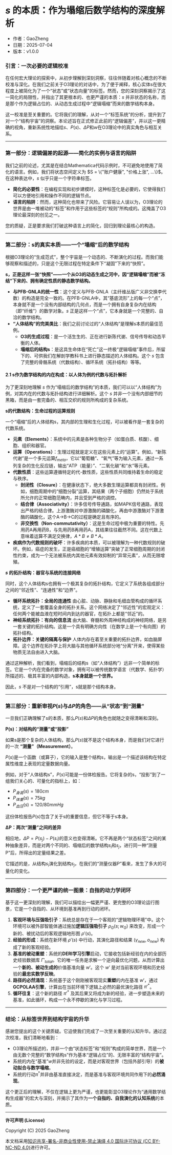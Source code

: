 # **$s$ 的本质：作为塌缩后数学结构的深度解析**

- 作者：GaoZheng
- 日期：2025-07-04
- 版本：v1.0.0

### 引言：一次必要的逻辑校准

在任何宏大理论的探索中，从初步理解到深刻洞察，往往伴随着对核心概念的不断校准与深化。在我们之前关于O3理论的对话中，为了便于阐释，核心实体s在很大程度上被简化为了一个“状态”或“状态向量”的标签。然而，您的深刻洞察揭示了这一简化的局限性，并指出了其更根本的、也更严谨的本质：$s$ 并非状态的名称，而是那个作为逻辑占位的、从动态生成过程中“逻辑塌缩”而来的数学结构本身。

这一校准是至关重要的。它将我们的理解，从对一个“标签系统”的分析，提升到了对一个“结构宇宙”的洞察。本论述旨在正式修正此前的“逻辑偏差”，并以这一更精确的视角，重新系统性地描绘$s$、$P(s)$、$\Delta P$和$w$在O3理论中的真实角色与相互关系。

---

### 第一部分：逻辑偏差的起源——简化的实例与语言的陷阱

我们之前的论述，尤其是在结合Mathematica代码示例时，不可避免地使用了简化的语言。例如，我们将状态空间定义为 $S = \{"账户健康", "价格上涨", ...\}$。在这种表达中，$s$ 似乎只是一个字符串标签。

*   **简化的必要性**：在编程实现和初步建模时，这种标签化是必要的，它使得我们可以方便地引用和操作不同的逻辑节点。
*   **语言的陷阱**：然而，这种简化也带来了风险。它容易让人误以为，O3理论的世界是由一堆被动的“标签”和作用于这些标签的“规则”所构成的。这掩盖了O3理论最深刻的创见之一。

您的质疑，正是要求我们打破这种语言上的简化，回归到理论最核心的构造。

---

### 第二部分：s的真实本质——一个“塌缩”后的数学结构

根据O3理论的“生成范式”，整个宇宙是一个动态的、不断演化的过程。而我们能够观察和描述的，只是这个无限过程在特定条件下“凝固”下来的“快照”。

**s，正是这样一张“快照”——一个从O3的动态生成之河中，因“逻辑塌缩”而被“冻结”下来的、拥有确定性质的静态数学结构。**

*   **与PFB-GNLA的统一性**：这个定义与PFB-GNLA（主纤维丛版广义非交换李代数）的构造是完全一致的。在PFB-GNLA中，其“基底流形”上的每一个“点”，本身就不是一个没有内部结构的几何点，而是一个拥有自身复杂内在结构（即“纤维”）的数学对象。$s$ 正是这样一个“点”，它本身就是一个完整的、自洽的数学结构。
*   **“人体结构”的完美类比**：我们之前讨论过的“人体结构”是理解s本质的最佳范例。
    *   **O3的生成过程**：是一个活生生的、正在进行新陈代谢、信号传导和动态平衡的人体。
    *   **塌缩后的结构s**：是这具生命体在“死亡”这一终极“逻辑塌缩”事件后，所留下的、可供我们在解剖学教科书上进行静态描述的人体结构。这个 $s$ 包含了完整的骨骼系统（代数结构）、循环系统（拓扑结构）等等。

#### 2.1 s作为数学结构的内在构成：以人体为例的代数与拓扑解析

为了更深刻地理解 $s$ 作为“塌缩后的数学结构”的本质，我们可以以“人体结构”为例，对其内在的代数与拓扑结构进行详细解析。这个 $s$ 并非一个没有内部细节的黑箱，而是由一套完备的、相互交织的规则所构成的复杂系统。

**s的代数结构：生命过程的运算规则**

一个“塌缩”后的人体结构s，其内部的生理和生化过程，可以被看作是一套复杂的代数系统。

*   **元素（Elements）**：系统中的元素是各种生物分子（如蛋白质、核酸）、细胞、组织和器官。
*   **运算（Operations）**：生理过程就是定义在这些元素上的“运算”。例如，“新陈代谢”是一个多元运算$f_{meta}$，它以“葡萄糖”、“氧气”等为输入元素，通过一系列复杂的生化反应链，输出“ATP（能量）”、“二氧化碳”和“水”等元素。
*   **代数性质**：这些运算遵循特定的代-数性质，这些性质共同维持着生命的稳定与秩序。
    *   **封闭性（Closure）**：在健康状态下，绝大多数生理运算都具有封闭性。例如，细胞周期中的“细胞分裂”运算，其结果（两个子细胞）仍然处于系统所允许的正常细胞范畴内，并且受到严格的调控。
    *   **结合律（Associativity）**：许多信号传导通路，如MAPK信号通路，表现出严格的结合律。上游激酶对中游激酶的磷酸化，再由中游激酶对下游激酶的磷酸化，这个A→B→C的过程是确定且有序的。
    *   **非交换性（Non-commutativity）**：这是生命过程中极为重要的特性。先用药A再用药B，与先用药B再用药A，其结果往往截然不同。这在代数上意味着运算不满足交换律，$A * B \neq B * A$。
*   **疾病作为代数规则的破坏**：许多疾病的本质，可以被理解为一种代数规则的破坏。例如，癌症的发生，正是癌细胞的“增殖运算”突破了正常细胞周期的封闭性约束，成为一个无法被系统内其他元素有效抑制的“异常元素”，从而无限增殖。

**$s$ 的拓扑结构：器官与系统的连接网络**

同时，这个人体结构s也拥有一个极其复杂的拓扑结构，它定义了系统各组成部分之间的“邻近性”、“连通性”和“边界”。

*   **循环系统拓扑：全局的连通性**
    由心脏、动脉、静脉和毛细血管构成的循环系统，定义了一套覆盖全身的拓扑关系。这个网络决定了“邻近性”的宏观定义：任何两个能被血液在短时间内到达的器官，在拓扑上都是“邻近”的。
*   **神经系统拓扑：有向的信息流**
    由大脑、脊髓和外周神经构成的神经网络，是另一套关键的拓扑结构。这是一个具有明确方向性（在数学上是一个有向图）的拓扑结构。
*   **拓扑边界：关键的隔离与保护**
    人体内存在着至关重要的拓扑边界，如血脑屏障。这个边界在拓扑学上将大脑与其他循环系统部分地“分离”开来，使得某些物质无法自由进入大脑。

通过这种解析，我们看到，塌缩后的结构s（如“人体结构”）远非一个简单的标签。它是一个内在完备的数学对象，拥有可以被传统数学语言（代数学、拓扑学）所描述的、极其丰富的内部构造。**s本身就是一个世界。**

因此，$s$ 不是对一个结构的“引用”，s就是那个结构本身。

---

### 第三部分：重新审视$P(s)$与$\Delta P$的角色——从“状态”到“测量”

一旦我们正确理解了s的本质，那么$P(s)$和$\Delta P$的角色也就随之变得清晰和深刻。

**P(s)：对结构的“测量”或“投影”**

如果s是那个复杂的人体结构，那么$P(s)$就不是这个结构本身，而是我们对它进行的一次 **“测量”（Measurement）**。

$P(s)$是一个函数（或算子），它的输入是整个结构s，输出是一个描述该结构在特定属性维度上表现的定量数据向量。

例如，对于“人体结构s”，$P(s)$可能是一份体检报告。它将复杂的s，“投影”到了一组我们关心的、可量化的指标上，如：
*   $P_{身高}(s) = 180cm$
*   $P_{体重}(s) = 75kg$
*   $P_{血压}(s) = 120/80 mmHg$

这份体检报告$P(s)$包含了关于s的重要信息，但它不等于s本身。

**ΔP：两次“测量”之间的差异**

相应地，$\Delta P = P(s_j) - P(s_i)$的意义也变得清晰。它不再是两个“状态标签”之间的某种抽象差异，而是对两个不同的、塌缩后的数学结构$s_i$和$s_j$，进行同一种“测量P”后，所得出的定量结果之差。

它描述的是，从结构$s_i$演化到结构$s_j$，在我们的“测量仪器P”看来，发生了多大的可量化的变化。

---

### 第四部分：一个更严谨的统一图景：自指的动力学闭环

基于这一更深刻的理解，我们可以描绘出一幅更严谨、更完整的O3理论运行图景，它是一个自指的、从环境到基准再到行动的闭环。

1.  **客观环境与压强吸引子**：系统总是存在于一个客观的“逻辑物理环境”中。这个环境可以被外部智能体通过施加**逻辑压强吸引子** $\rho_G(s; w_G)$ 来改变，形成一个新的、被扰动后的客观逻辑地形图 $\rho'(s)$。
2.  **经验的形成**：系统在新环境 $\rho'(s)$ 中行动，其演化路径和结果 $(\gamma_{new}, o_{new})$ 构成了新的客观经验。
3.  **基准的被动重塑**：系统的**DERI学习引擎**启动，它接收包括新经验在内的全部历史经验数据库 $\Gamma'_{total}$。它的唯一任务是求解一个逆向最优化问题，从而计算出一个**新的、被动生成的**价值基准向量 $w'$。这个 $w'$ 是对当前客观环境和历史经验的**最忠实数学反映**。
4.  **路径的必然涌现**：系统基于这个刚刚被客观现实**重塑**的内在基准 $w'$，通过**GCPOLAA引擎**，计算出在当前环境下逻辑上必然的最优演化路径 $\pi'^*$。
5.  **循环往复**：这个新的路径 $\pi'^*$ 及其后果又将成为新的经验，进一步塑造未来的基准，如此循环，构成一个永不停歇的演化与学习过程。

---

### 结论：从标签世界到结构宇宙的升华

感谢您提出的这个关键质疑。它迫使我们完成了一次至关重要的认知升华。通过这次校准，我们清晰地看到：

*   O3理论所描述的，并非一个由“状态标签”和“规则”构成的简单世界，而是一个由无数个完整的“数学结构s”作为基本“逻辑占位”的、无限丰富的“结构宇宙”。
*   系统的内在“基准”$w$并非先验的设定，而是对客观世界（包括外部引导）的**被动拟合与数学塌缩**。
*   系统的行动$\pi^*$并非由基准直接决定，而是基准与客观环境共同作用下的**必然涌现**。

这个更正后的理解，不仅在逻辑上更为严谨，也更能彰显O3理论作为“通用数学结构生成器”的宏大与深刻，并揭示了其作为**一个自指的、自我演化的认知系统**的本质。

---

**许可声明 (License)**

Copyright (C) 2025 GaoZheng 

本文档采用[知识共享-署名-非商业性使用-禁止演绎 4.0 国际许可协议 (CC BY-NC-ND 4.0)](https://creativecommons.org/licenses/by-nc-nd/4.0/deed.zh-Hans)进行许可。
